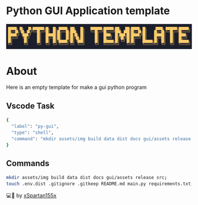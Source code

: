 # Python GUI Application template

![](./assets/img/header.png)

# About

Here is an empty template for make a gui python program 

## Vscode Task
 ```sh
 {
   "label": "py-gui",
   "type": "shell",
   "command": "mkdir assets/img build data dist docs gui/assets release src; touch .env.dist .gitignore .gitkeep README.md main.py requirements.txt "
 }
 ```
## Commands

 ```sh
mkdir assets/img build data dist docs gui/assets release src; 
touch .env.dist .gitignore .gitkeep README.md main.py requirements.txt;
 ```

💻💖 by [xSpartan155x](https://github.com/xSpartan155x)
